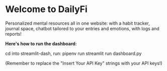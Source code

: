 # Welcome to DailyFi

Personalized mental resources all in one website: with a habit tracker, journal space, chatbot tailored to your entries and emotions, with logs and reports!

**Here's how to run the dashboard:**

cd into streamlit-dash,
run: pipenv run streamlit run dashboard.py

(Remember to replace the "Insert Your API Key" strings with your API keys!)

